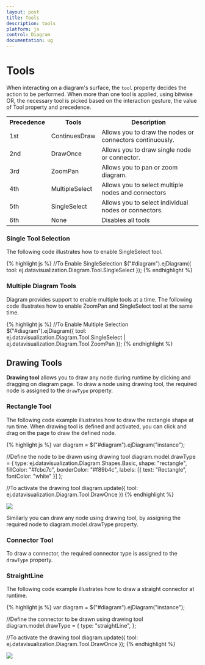 ```yaml
---
layout: post
title: Tools
description: tools
platform: js
control: Diagram
documentation: ug
---
```


# Tools

When interacting on a diagram's surface, the `tool` property decides the action to be performed. When more than one tool is applied, using bitwise OR, the necessary tool is picked based on the interaction gesture, the value of Tool property and precedence.

<table>
<tr>
<th>
Precedence</th><th>
Tools</th><th>
Description</th></tr>
<tr>
<td>
1st </td><td>
ContinuesDraw</td><td>
Allows you to draw the nodes or connectors continuously. </td></tr>
<tr>
<td>
2nd </td><td>
DrawOnce</td><td>
Allows you to draw single node or connector.</td></tr>
<tr>
<td>
3rd </td><td>
ZoomPan</td><td>
Allows you to pan or zoom diagram.</td></tr>
<tr>
<td>
4th </td><td>
MultipleSelect</td><td>
Allows you to select multiple nodes and connectors</td></tr>
<tr>
<td>
5th </td><td>
SingleSelect</td><td>
Allows you to select individual nodes or connectors.</td></tr>
<tr>
<td>
6th </td><td>
None</td><td>
Disables all tools</td></tr>
</table>

### Single Tool Selection

The following code illustrates how to enable SingleSelect tool.

{% highlight js %}
//To Enable SingleSelection 
$("#diagram").ejDiagram({
   tool: ej.datavisualization.Diagram.Tool.SingleSelect
});
{% endhighlight %}

### Multiple Diagram Tools

Diagram provides support to enable multiple tools at a time. The following code illustrates how to enable ZoomPan and SingleSelect tool at the same time.

{% highlight js %}
//To Enable Multiple Selection    
$("#diagram").ejDiagram({
tool: ej.datavisualization.Diagram.Tool.SingleSelect |
   ej.datavisualization.Diagram.Tool.ZoomPan
});
{% endhighlight %}

## Drawing Tools

**Drawing tool** allows you to draw any node during runtime by clicking and dragging on diagram page. To draw a node using drawing tool, the required node is assigned to the `drawType` property.

### Rectangle Tool

The following code example illustrates how to draw the rectangle shape at run time. When drawing tool is defined and activated, you can click and drag on the page to draw the defined node.

{% highlight js %}
var diagram = $("#diagram").ejDiagram("instance");

//Define the node to be drawn using drawing tool
diagram.model.drawType = {
   type: ej.datavisualization.Diagram.Shapes.Basic,
   shape: "rectangle",
   fillColor: "#fcbc7c",
   borderColor: "#f89b4c",
   labels: [{
      text: "Rectangle",
      fontColor: "white"
   }]
};

//To activate the drawing tool
diagram.update({
   tool: ej.datavisualization.Diagram.Tool.DrawOnce
})
{% endhighlight %}

![]("/js/Diagram/Tools_images/Tools_img1.png") 

Similarly you can draw any node using drawing tool, by assigning the required node to diagram.model.drawType property.

### Connector Tool

To draw a connector, the required connector type is assigned to the `drawType` property.

### StraightLine

The following code example illustrates how to draw a straight connector at runtime.

{% highlight js %}
var diagram = $("#diagram").ejDiagram("instance");

//Define the connector to be drawn using drawing tool
diagram.model.drawType = {
   type: "straightLine",
};

//To activate the drawing tool
diagram.update({
   tool: ej.datavisualization.Diagram.Tool.DrawOnce
});
{% endhighlight %}

![]("/js/Diagram/Tools_images/Tools_img2.png") 
